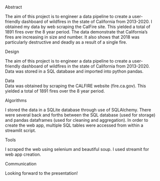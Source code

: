 Abstract

The aim of this project is to engineer a data pipeline to create a user-friendly dashboard of wildfires in the state of California from 2013-2020. I obtained my data by web scraping the CalFire site. This yielded a total of 1891 fires over the 8 year period. The data demonstrate that California’s fires are increasing in size and number. It also shows that 2018 was particularly destructive and deadly as a result of a single fire.

Design 

The aim of this project is to engineer a data pipeline to create a user-friendly dashboard of wildfires in the state of California from 2013-2020. Data was stored in a SQL database and imported into python pandas.

Data  
Data was obtained by scraping the CALFIRE website (fire.ca.gov). This yielded a total of 1891 fires over the 8 year period.

Algorithms 

I stored the data in a SQLite database through use of SQLAlchemy. There were several back and forths between the SQL database (used for storage) and pandas dataframes (used for cleaning and aggregation). In order to create the web app, multiple SQL tables were accessed from within a streamlit script.  


Tools

I scraped the web using selenium and beautiful soup. I used streamit for web app creation.

Communication

Looking forward to the presentation!
